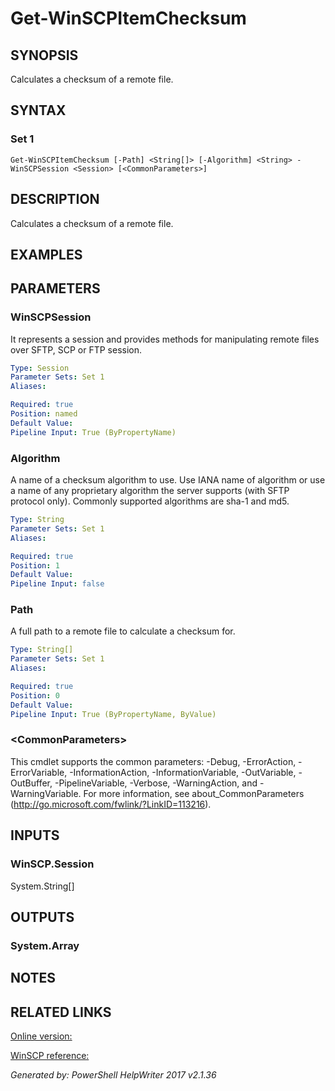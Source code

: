 ﻿# Get-WinSCPItemChecksum

## SYNOPSIS
Calculates a checksum of a remote file.

## SYNTAX

### Set 1
```
Get-WinSCPItemChecksum [-Path] <String[]> [-Algorithm] <String> -WinSCPSession <Session> [<CommonParameters>]
```

## DESCRIPTION
Calculates a checksum of a remote file.

## EXAMPLES

## PARAMETERS

### WinSCPSession
It represents a session and provides methods for manipulating remote files over SFTP, SCP or FTP session.

```yaml
Type: Session
Parameter Sets: Set 1
Aliases: 

Required: true
Position: named
Default Value: 
Pipeline Input: True (ByPropertyName)
```

### Algorithm
A name of a checksum algorithm to use.
Use IANA name of algorithm or use a name of any proprietary algorithm the server supports (with SFTP protocol only).
Commonly supported algorithms are sha-1 and md5.

```yaml
Type: String
Parameter Sets: Set 1
Aliases: 

Required: true
Position: 1
Default Value: 
Pipeline Input: false
```

### Path
A full path to a remote file to calculate a checksum for.

```yaml
Type: String[]
Parameter Sets: Set 1
Aliases: 

Required: true
Position: 0
Default Value: 
Pipeline Input: True (ByPropertyName, ByValue)
```

### \<CommonParameters\>
This cmdlet supports the common parameters: -Debug, -ErrorAction, -ErrorVariable, -InformationAction, -InformationVariable, -OutVariable, -OutBuffer, -PipelineVariable, -Verbose, -WarningAction, and -WarningVariable. For more information, see about_CommonParameters (http://go.microsoft.com/fwlink/?LinkID=113216).

## INPUTS

### WinSCP.Session
System.String[]


## OUTPUTS

### System.Array


## NOTES

## RELATED LINKS

[Online version:](https://dotps1.github.io/WinSCP/Get-WinSCPItemChecksum.html)

[WinSCP reference:](https://winscp.net/eng/docs/library_session_calculatefilechecksum)


*Generated by: PowerShell HelpWriter 2017 v2.1.36*
